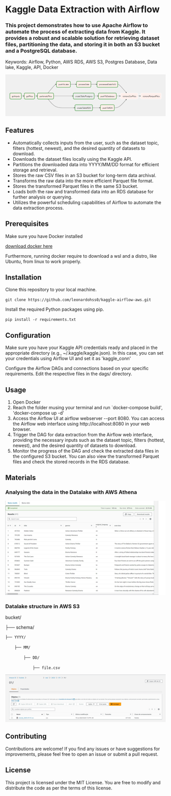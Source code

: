 # Kaggle Data Extraction with Airflow
### This project demonstrates how to use Apache Airflow to automate the process of extracting data from Kaggle. It provides a robust and scalable solution for retrieving dataset files, partitioning the data, and storing it in both an S3 bucket and a PostgreSQL database.

Keywords: Airflow, Python, AWS RDS, AWS S3, Postgres Database, Data lake, Kaggle, API, Docker

![Airflow Graph](assets/airflow_graph.png)


## Features
* Automatically collects inputs from the user, such as the dataset topic, filters (hottest, newest), and the desired quantity of datasets to download.
* Downloads the dataset files locally using the Kaggle API.
* Partitions the downloaded data into YYYY/MM/DD format for efficient storage and retrieval.
* Stores the raw CSV files in an S3 bucket for long-term data archival.
* Transforms the raw data into the more efficient Parquet file format.
* Stores the transformed Parquet files in the same S3 bucket.
* Loads both the raw and transformed data into an RDS database for further analysis or querying.
* Utilizes the powerful scheduling capabilities of Airflow to automate the data extraction process.

## Prerequisites

Make sure you have Docker installed 

[download docker here](https://www.docker.com/products/docker-desktop/)

Furthermore, running docker require to download a wsl and a distro, like Ubuntu, from linux to work properly.

## Installation
Clone this repository to your local machine.

`git clone https://github.com/leonardohss0/kaggle-airflow-aws.git`

Install the required Python packages using pip.

`pip install -r requirements.txt`

## Configuration

Make sure you have your Kaggle API credentials ready and placed in the appropriate directory (e.g., ~/.kaggle/kaggle.json). In this case, you can set your credentials using Airflow UI and set it as 'kaggle_conn'

Configure the Airflow DAGs and connections based on your specific requirements. Edit the respective files in the dags/ directory.

## Usage
1. Open Docker
2. Reach the folder musing your terminal and run `docker-compose build', 'docker-compose up -d'
3. Access the Airflow UI at airflow webserver --port 8080. You can access the Airflow web interface using http://localhost:8080 in your web browser.
4. Trigger the DAG for data extraction from the Airflow web interface, providing the necessary inputs such as the dataset topic, filters (hottest, newest), and the desired quantity of datasets to download.
5. Monitor the progress of the DAG and check the extracted data files in the configured S3 bucket. You can also view the transformed Parquet files and check the stored records in the RDS database.

## Materials
### Analysing the data in the Datalake with AWS Athena
![Athena](assets/athena-report.jpg)

### Datalake structure in AWS S3
bucket/

├── schema/

    ├── YYYY/

        ├── MM/

            ├── DD/

                ├── file.csv


![S3](assets/s3-partition.jpg)

## Contributing
Contributions are welcome! If you find any issues or have suggestions for improvements, please feel free to open an issue or submit a pull request.

## License
This project is licensed under the MIT License. You are free to modify and distribute the code as per the terms of this license.